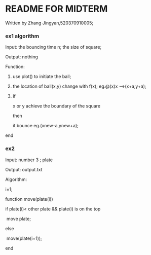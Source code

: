 # README FOR MIDTERM

Written by Zhang Jingyan,520370910005;

### ex1 algorithm

Input: the bouncing time n; the size of square;

Output: nothing

Function:

1. use plot() to initiate the ball;

2. the location of ball(x,y) change with f(x); eg.@(x)x -->(x+a,y+a);

3. if

    x or y achieve the boundary of the square

   then 

   it bounce eg.(xnew-a,ynew+a);

end





### ex2 

Input: number 3 ; plate

Output: output.txt

Algorithm:



i=1;

function move(plate(i))

if  plate(i)< other plate && plate(i) is on the top

​	move plate;

else

​	move(plate(i+1));

end